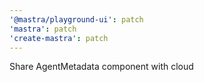 ```yaml
---
'@mastra/playground-ui': patch
'mastra': patch
'create-mastra': patch
---
```


Share AgentMetadata component with cloud
